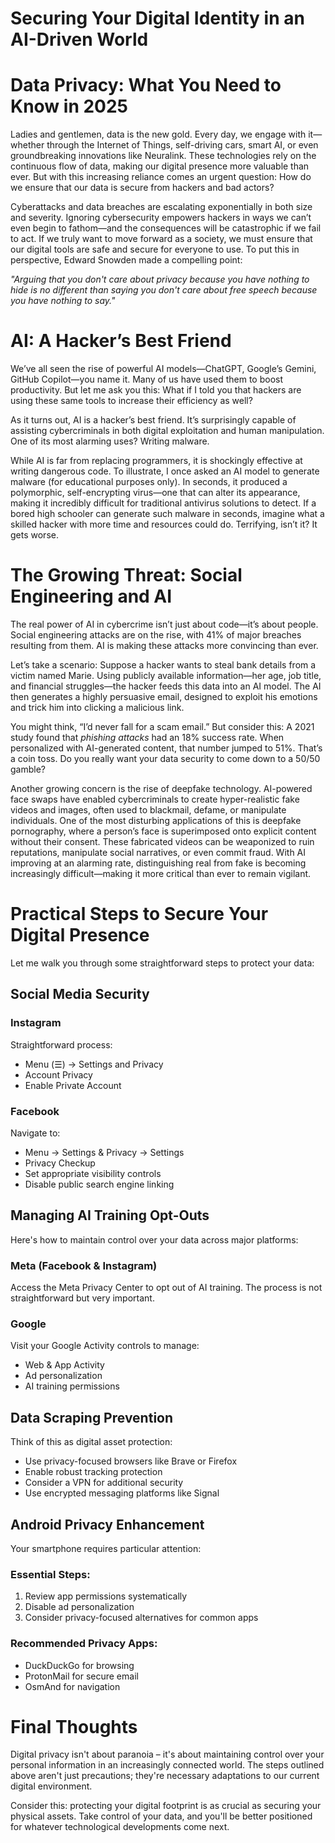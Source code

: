# Securing Your Digital Identity in an AI-Driven World

# Data Privacy: What You Need to Know in 2025

Ladies and gentlemen, data is the new gold. Every day, we engage with it—whether through the Internet of Things, self-driving cars, smart AI, or even groundbreaking innovations like Neuralink. These technologies rely on the continuous flow of data, making our digital presence more valuable than ever. But with this increasing reliance comes an urgent question: How do we ensure that our data is secure from hackers and bad actors?

Cyberattacks and data breaches are escalating exponentially in both size and severity. Ignoring cybersecurity empowers hackers in ways we can’t even begin to fathom—and the consequences will be catastrophic if we fail to act. If we truly want to move forward as a society, we must ensure that our digital tools are safe and secure for everyone to use. To put this in perspective, Edward Snowden made a compelling point:

_"Arguing that you don't care about privacy because you have nothing to hide is no different than saying you don't care about free speech because you have nothing to say."_

# AI: A Hacker’s Best Friend

We’ve all seen the rise of powerful AI models—ChatGPT, Google’s Gemini, GitHub Copilot—you name it. Many of us have used them to boost productivity. But let me ask you this: What if I told you that hackers are using these same tools to increase their efficiency as well?

As it turns out, AI is a hacker’s best friend. It’s surprisingly capable of assisting cybercriminals in both digital exploitation and human manipulation. One of its most alarming uses? Writing malware.

While AI is far from replacing programmers, it is shockingly effective at writing dangerous code. To illustrate, I once asked an AI model to generate malware (for educational purposes only). In seconds, it produced a polymorphic, self-encrypting virus—one that can alter its appearance, making it incredibly difficult for traditional antivirus solutions to detect. If a bored high schooler can generate such malware in seconds, imagine what a skilled hacker with more time and resources could do. Terrifying, isn’t it? It gets worse.

# The Growing Threat: Social Engineering and AI

The real power of AI in cybercrime isn’t just about code—it’s about people. Social engineering attacks are on the rise, with 41% of major breaches resulting from them. AI is making these attacks more convincing than ever.

Let’s take a scenario: Suppose a hacker wants to steal bank details from a victim named Marie. Using publicly available information—her age, job title, and financial struggles—the hacker feeds this data into an AI model. The AI then generates a highly persuasive email, designed to exploit his emotions and trick him into clicking a malicious link.

You might think, “I’d never fall for a scam email.” But consider this: A 2021 study found that _phishing attacks_ had an 18% success rate. When personalized with AI-generated content, that number jumped to 51%. That’s a coin toss. Do you really want your data security to come down to a 50/50 gamble?

Another growing concern is the rise of deepfake technology. AI-powered face swaps have enabled cybercriminals to create hyper-realistic fake videos and images, often used to blackmail, defame, or manipulate individuals. One of the most disturbing applications of this is deepfake pornography, where a person’s face is superimposed onto explicit content without their consent. These fabricated videos can be weaponized to ruin reputations, manipulate social narratives, or even commit fraud. With AI improving at an alarming rate, distinguishing real from fake is becoming increasingly difficult—making it more critical than ever to remain vigilant.


# Practical Steps to Secure Your Digital Presence

Let me walk you through some straightforward steps to protect your data:

## Social Media Security

### Instagram
Straightforward process:
- Menu (☰) → Settings and Privacy
- Account Privacy 
- Enable Private Account

### Facebook
Navigate to:
- Menu → Settings & Privacy → Settings
- Privacy Checkup
- Set appropriate visibility controls
- Disable public search engine linking

## Managing AI Training Opt-Outs

Here's how to maintain control over your data across major platforms:

### Meta (Facebook & Instagram)
Access the Meta Privacy Center to opt out of AI training. The process is not straightforward but very important.

### Google
Visit your Google Activity controls to manage:
- Web & App Activity
- Ad personalization
- AI training permissions

## Data Scraping Prevention

Think of this as digital asset protection:
- Use privacy-focused browsers like Brave or Firefox
- Enable robust tracking protection
- Consider a VPN for additional security
- Use encrypted messaging platforms like Signal

## Android Privacy Enhancement

Your smartphone requires particular attention:

### Essential Steps:
1. Review app permissions systematically
2. Disable ad personalization
3. Consider privacy-focused alternatives for common apps

### Recommended Privacy Apps:
- DuckDuckGo for browsing
- ProtonMail for secure email
- OsmAnd for navigation

# Final Thoughts

Digital privacy isn't about paranoia – it's about maintaining control over your personal information in an increasingly connected world. The steps outlined above aren't just precautions; they're necessary adaptations to our current digital environment.

Consider this: protecting your digital footprint is as crucial as securing your physical assets. Take control of your data, and you'll be better positioned for whatever technological developments come next.